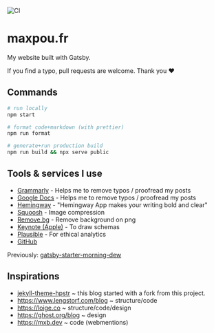 ![CI](https://github.com/maxpou/maxpou.fr/workflows/CI/badge.svg)

# maxpou.fr

My website built with Gatsby.

If you find a typo, pull requests are welcome. Thank you ♥

## Commands

```sh
# run locally
npm start

# format code+markdown (with prettier)
npm run format

# generate+run production build
npm run build && npx serve public
```

## Tools & services I use

- [Grammarly](https://app.grammarly.com/) - Helps me to remove typos / proofread my posts
- [Google Docs](http://docs.new/) - Helps me to remove typos / proofread my posts
- [Hemingway](http://www.hemingwayapp.com) - "Hemingway App makes your writing bold and clear"
- [Squoosh](https://squoosh.app) - Image compression
- [Remove.bg](https://www.remove.bg) - Remove background on png
- [Keynote (Apple)](https://www.apple.com/keynote/) - To draw schemas
- [Plausible](https://plausible.io/maxpou.fr) - For ethical analytics
- [GitHub](https://github.com/maxpou/maxpou.fr)

Previously: [gatsby-starter-morning-dew](https://github.com/maxpou/gatsby-starter-morning-dew)

## Inspirations

- [jekyll-theme-hpstr](https://mmistakes.github.io/jekyll-theme-hpstr/) ~ this blog started with a
  fork from this project.
- https://www.lengstorf.com/blog ~ structure/code
- https://loige.co ~ structure/code/design
- https://ghost.org/blog ~ design
- https://mxb.dev ~ code (webmentions)
